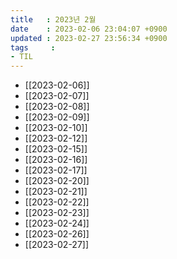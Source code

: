 ```yaml
---
title   : 2023년 2월
date    : 2023-02-06 23:04:07 +0900
updated : 2023-02-27 23:56:34 +0900
tags     : 
- TIL
---
```

- [[2023-02-06]]
- [[2023-02-07]]
- [[2023-02-08]]
- [[2023-02-09]]
- [[2023-02-10]]
- [[2023-02-12]]
- [[2023-02-15]]
- [[2023-02-16]]
- [[2023-02-17]]
- [[2023-02-20]]
- [[2023-02-21]]
- [[2023-02-22]]
- [[2023-02-23]]
- [[2023-02-24]]
- [[2023-02-26]]
- [[2023-02-27]]
